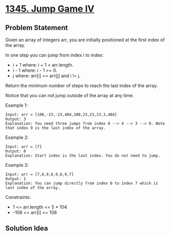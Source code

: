 # [1345. Jump Game IV](https://leetcode.com/problems/jump-game-iv)

## Problem Statement
Given an array of integers arr, you are initially positioned at the first index of the array.

In one step you can jump from index i to index:
* i + 1 where: i + 1 < arr.length.
* i - 1 where: i - 1 >= 0.
* j where: arr[i] == arr[j] and i != j.

Return the minimum number of steps to reach the last index of the array.

Notice that you can not jump outside of the array at any time.

Example 1:
```
Input: arr = [100,-23,-23,404,100,23,23,23,3,404]
Output: 3
Explanation: You need three jumps from index 0 --> 4 --> 3 --> 9. Note that index 9 is the last index of the array.
```

Example 2:
```
Input: arr = [7]
Output: 0
Explanation: Start index is the last index. You do not need to jump.
```

Example 3:
```
Input: arr = [7,6,9,6,9,6,9,7]
Output: 1
Explanation: You can jump directly from index 0 to index 7 which is last index of the array.
```

Constraints:
* 1 <= arr.length <= 5 * 104
* -108 <= arr[i] <= 108

## Solution Idea

